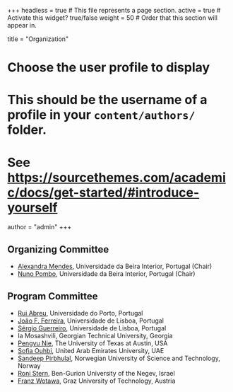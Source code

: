 +++
headless = true  # This file represents a page section.
active = true  # Activate this widget? true/false
weight = 50  # Order that this section will appear in.

title = "Organization"

# Choose the user profile to display
# This should be the username of a profile in your `content/authors/` folder.
# See https://sourcethemes.com/academic/docs/get-started/#introduce-yourself
author = "admin"
+++

## Organizing Committee
 - [Alexandra Mendes](https://archimendes.com/), Universidade da Beira Interior, Portugal (Chair)
 - [Nuno Pombo](https://www.di.ubi.pt/~ngpombo/), Universidade da Beira Interior, Portugal (Chair)

## Program Committee
 - [Rui Abreu](https://ruimaranhao.com/), Universidade do Porto, Portugal
 - [João F. Ferreira](https://joaoff.com/), Universidade de Lisboa, Portugal
 - [Sérgio Guerreiro](https://fenix.tecnico.ulisboa.pt/homepage/ist62654), Universidade de Lisboa, Portugal
 - Ia Mosashvili, Georgian Technical University, Georgia
 - [Pengyu Nie](https://cozy.ece.utexas.edu/~pynie/), The University of Texas at Austin, USA
 - [Sofia Ouhbi](https://cit.uaeu.ac.ae/en/departments/csse/profile.shtml?email=sofia.ouhbi@uaeu.ac.ae), United Arab Emirates University, UAE
 - [Sandeep Pirbhulal](https://www.ntnu.edu/employees/sandeep.pirbhulal), Norwegian University of Science and Technology, Norway
 - [Roni Stern](https://ronistern.wixsite.com/home), Ben-Gurion University of the Negev, Israel
 - [Franz Wotawa](http://www.ist.tugraz.at/franz_wotawa/), Graz University of Technology, Austria


